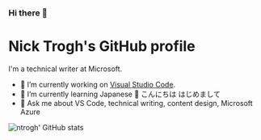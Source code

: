 ### Hi there 👋

<!--
**ntrogh/ntrogh** is a ✨ _special_ ✨ repository because its `README.md` (this file) appears on your GitHub profile.

Here are some ideas to get you started:

- 🔭 I’m currently working on ...
- 🌱 I’m currently learning ...
- 👯 I’m looking to collaborate on ...
- 🤔 I’m looking for help with ...
- 💬 Ask me about ...
- 📫 How to reach me: ...
- 😄 Pronouns: ...
- ⚡ Fun fact: ...
-->

# Nick Trogh's GitHub profile

I'm a technical writer at Microsoft.

- 🔭 I’m currently working on [Visual Studio Code](https://code.visualstudio.com/).
- 🌱 I’m currently learning Japanese 🏯 こんにちは はじめまして
- 💬 Ask me about VS Code, technical writing, content design, Microsoft Azure

<img align="left" alt="ntrogh' GitHub stats" src="https://github-readme-stats.vercel.app/api?username=ntrogh&show_icons=true&theme=radical" />
